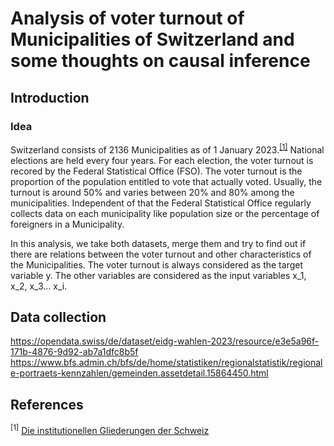 # Analysis of voter turnout of Municipalities of Switzerland and some thoughts on causal inference

## Introduction

### Idea
Switzerland consists of 2136 Municipalities as of 1 January 2023.<sup>[[1]](README.md#References)</sup> National elections are held every four years. For each election, the voter turnout is recored by the Federal Statistical Office (FSO). The voter turnout is the proportion of the population entitled to vote that actually voted. Usually, the turnout is around 50% and varies between 20% and 80% among the municipalities. Independent of that the Federal Statistical Office regularly collects data on each municipality like population size or the percentage of foreigners in a Municipality.

In this analysis, we take both datasets, merge them and try to find out if there are relations between the voter turnout and other characteristics of the Municipalities. The voter turnout is always considered as the target variable y. The other variables are considered as the input variables x_1, x_2, x_3... x_i. 

## Data collection
https://opendata.swiss/de/dataset/eidg-wahlen-2023/resource/e3e5a96f-171b-4876-9d92-ab7a1dfc8b5f
https://www.bfs.admin.ch/bfs/de/home/statistiken/regionalstatistik/regionale-portraets-kennzahlen/gemeinden.assetdetail.15864450.html


## References

<sup>[1]</sup> [Die institutionellen Gliederungen der Schweiz](https://www.bfs.admin.ch/bfs/de/home/statistiken/querschnittsthemen/raeumliche-analysen/raeumliche-gliederungen/Institutionelle-gliederungen.html)
